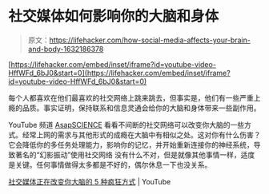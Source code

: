 # 社交媒体如何影响你的大脑和身体

> 原文：<https://lifehacker.com/how-social-media-affects-your-brain-and-body-1632186378>

 [https://lifehacker.com/embed/inset/iframe?id=youtube-video-HffWFd_6bJ0&start=0](https://lifehacker.com/embed/inset/iframe?id=youtube-video-HffWFd_6bJ0&start=0) 

每个人都喜欢在他们最喜欢的社交网络上跳来跳去，但事实是，他们有一些严重上瘾的品质。事实证明，保持联系和信息灵通会给你的大脑和身体带来一些副作用。



YouTube 频道 [AsapSCIENCE](https://www.youtube.com/channel/UCC552Sd-3nyi_tk2BudLUzA) 看看不间断的社交网络可以改变你大脑的一些方式。经常上网的需求与其他形式的成瘾在大脑中有相似之处。这对你有什么伤害？它会降低你的多任务处理能力，影响你的记忆，并开始重新连接你的神经系统，导致著名的“幻影振动”使用社交网络 没有什么不对，但是就像其他事情一样，适度是关键。任何事情做得太多都是不好的，偶尔休息一下也没关系。

[社交媒体正在改变你大脑的 5 种疯狂方式](https://www.youtube.com/watch?v=HffWFd_6bJ0) | YouTube
